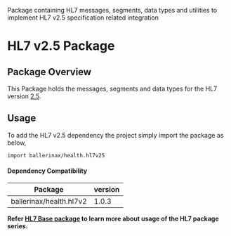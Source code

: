 Package containing HL7 messages, segments, data types and utilities to implement HL7 v2.5 specification related
integration

# HL7 v2.5 Package

## Package Overview

This Package holds the messages, segments and data types for the HL7 version [2.5](https://www.hl7.org/implement/standards/product_brief.cfm?product_id=143).

## Usage

To add the HL7 v2.5 dependency the project simply import the package as below,
```ballerina
import ballerinax/health.hl7v25
```

#### Dependency Compatibility

| Package                       | version |
|-------------------------------|---------|
| ballerinax/health.hl7v2       | 1.0.3   |

**Refer [HL7 Base package](https://central.ballerina.io/ballerinax/health.hl7v2) to learn more about usage of
the HL7 package series.**
